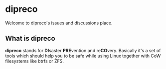 # dipreco

Welcome to dipreco's issues and discussions place.

## What is dipreco

**dipreco** stands for **DI**saster **PRE**vention and re**CO**very. Basically it's a set of tools which should help you to be safe while using Linux together with CoW filesystems like btrfs or ZFS.
